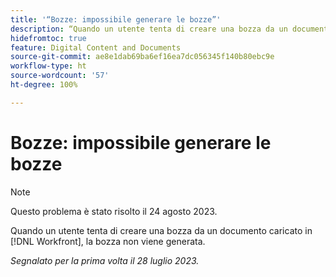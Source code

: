 ```yaml
---
title: '“Bozze: impossibile generare le bozze”'
description: “Quando un utente tenta di creare una bozza da un documento caricato in Workfront, la bozza non viene generata.”
hidefromtoc: true
feature: Digital Content and Documents
source-git-commit: ae8e1dab69ba6ef16ea7dc056345f140b80ebc9e
workflow-type: ht
source-wordcount: '57'
ht-degree: 100%

---
```



# Bozze: impossibile generare le bozze

<!--Wf and WFP TOCs-->

>[!NOTE]
>
>Questo problema è stato risolto il 24 agosto 2023.

Quando un utente tenta di creare una bozza da un documento caricato in [!DNL Workfront], la bozza non viene generata.

_Segnalato per la prima volta il 28 luglio 2023._

